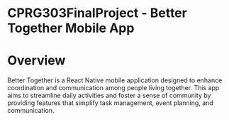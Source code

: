 # CPRG303FinalProject - Better Together Mobile App

# Overview

Better Together is a React Native mobile application designed to enhance coordination and communication among people living together. This app aims to streamline daily activities and foster a sense of community by providing features that simplify task management, event planning, and communication.
